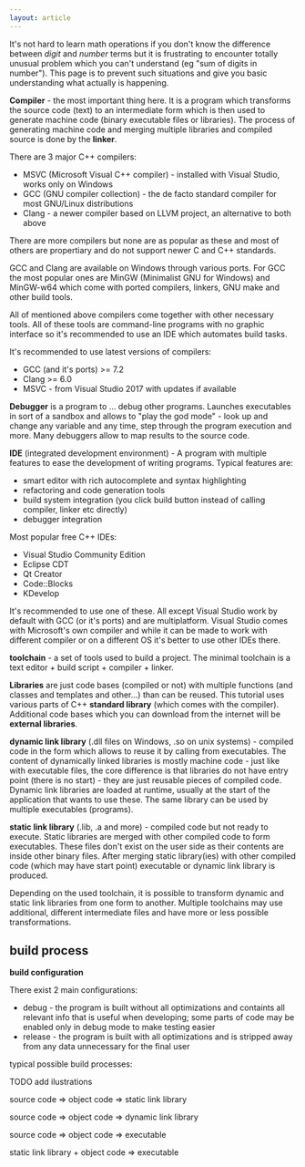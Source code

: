 ```yaml
---
layout: article
---
```


It's not hard to learn math operations if you don't know the difference between *digit* and *number* terms but it is frustrating to encounter totally unusual problem which you can't understand (eg "sum of digits in number"). This page is to prevent such situations and give you basic understanding what actually is happening.

**Compiler** - the most important thing here. It is a program which transforms the source code (text) to an intermediate form which is then used to generate machine code (binary executable files or libraries). The process of generating machine code and merging multiple libraries and compiled source is done by the **linker**.

There are 3 major C++ compilers:

- MSVC (Microsoft Visual C++ compiler) - installed with Visual Studio, works only on Windows
- GCC (GNU compiler collection) - the de facto standard compiler for most GNU/Linux distributions
- Clang - a newer compiler based on LLVM project, an alternative to both above

There are more compilers but none are as popular as these and most of others are propertiary and do not support newer C and C++ standards.

GCC and Clang are available on Windows through various ports. For GCC the most popular ones are MinGW (Minimalist GNU for Windows) and MinGW-w64 which come with ported compilers, linkers, GNU make and other build tools.

All of mentioned above compilers come together with other necessary tools. All of these tools are command-line programs with no graphic interface so it's recommended to use an IDE which automates build tasks.

It's recommended to use latest versions of compilers:

- GCC (and it's ports) >= 7.2
- Clang >= 6.0
- MSVC - from Visual Studio 2017 with updates if available

**Debugger** is a program to ... debug other programs. Launches executables in sort of a sandbox and allows to "play the god mode" - look up and change any variable and any time, step through the program execution and more. Many debuggers allow to map results to the source code.

**IDE** (integrated development environment) - A program with multiple features to ease the development of writing programs. Typical features are:

- smart editor with rich autocomplete and syntax highlighting
- refactoring and code generation tools
- build system integration (you click build button instead of calling compiler, linker etc directly)
- debugger integration

Most popular free C++ IDEs:

- Visual Studio Community Edition
- Eclipse CDT
- Qt Creator
- Code::Blocks
- KDevelop

It's recommended to use one of these. All except Visual Studio work by default with GCC (or it's ports) and are multiplatform. Visual Studio comes with Microsoft's own compiler and while it can be made to work with different compiler or on a different OS it's better to use other IDEs there.

**toolchain** - a set of tools used to build a project. The minimal toolchain is a text editor + build script + compiler + linker.

**Libraries** are just code bases (compiled or not) with multiple functions (and classes and templates and other...) than can be reused. This tutorial uses various parts of C++ **standard library** (which comes with the compiler). Additional code bases which you can download from the internet will be **external libraries**.

**dynamic link library** (.dll files on Windows, .so on unix systems) - compiled code in the form which allows to reuse it by calling from executables. The content of dynamically linked libraries is mostly machine code - just like with executable files, the core difference is that libraries do not have entry point (there is no start) - they are just reusable pieces of compiled code. Dynamic link libraries are loaded at runtime, usually at the start of the application that wants to use these. The same library can be used by multiple executables (programs).

**static link library** (.lib, .a and more) - compiled code but not ready to execute. Static libraries are merged with other compiled code to form executables. These files don't exist on the user side as their contents are inside other binary files. After merging static library(ies) with other compiled code (which may have start point) executable or dynamic link library is produced.

Depending on the used toolchain, it is possible to transform dynamic and static link libraries from one form to another. Multiple toolchains may use additional, different intermediate files and have more or less possible transformations.

## build process

**build configuration**

There exist 2 main configurations:

- debug - the program is built without all optimizations and containts all relevant info that is useful when developing; some parts of code may be enabled only in debug mode to make testing easier
- release - the program is built with all optimizations and is stripped away from any data unnecessary for the final user

typical possible build processes:

TODO add ilustrations

source code => object code => static link library

source code => object code => dynamic link library

source code => object code => executable

static link library + object code => executable

